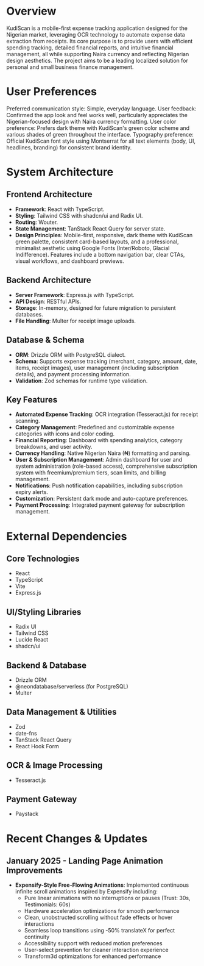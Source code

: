 # Overview

KudiScan is a mobile-first expense tracking application designed for the Nigerian market, leveraging OCR technology to automate expense data extraction from receipts. Its core purpose is to provide users with efficient spending tracking, detailed financial reports, and intuitive financial management, all while supporting Naira currency and reflecting Nigerian design aesthetics. The project aims to be a leading localized solution for personal and small business finance management.

# User Preferences

Preferred communication style: Simple, everyday language.
User feedback: Confirmed the app look and feel works well, particularly appreciates the Nigerian-focused design with Naira currency formatting.
User color preference: Prefers dark theme with KudiScan's green color scheme and various shades of green throughout the interface.
Typography preference: Official KudiScan font style using Montserrat for all text elements (body, UI, headlines, branding) for consistent brand identity.

# System Architecture

## Frontend Architecture
- **Framework**: React with TypeScript.
- **Styling**: Tailwind CSS with shadcn/ui and Radix UI.
- **Routing**: Wouter.
- **State Management**: TanStack React Query for server state.
- **Design Principles**: Mobile-first, responsive, dark theme with KudiScan green palette, consistent card-based layouts, and a professional, minimalist aesthetic using Google Fonts (Inter/Roboto, Glacial Indifference). Features include a bottom navigation bar, clear CTAs, visual workflows, and dashboard previews.

## Backend Architecture
- **Server Framework**: Express.js with TypeScript.
- **API Design**: RESTful APIs.
- **Storage**: In-memory, designed for future migration to persistent databases.
- **File Handling**: Multer for receipt image uploads.

## Database & Schema
- **ORM**: Drizzle ORM with PostgreSQL dialect.
- **Schema**: Supports expense tracking (merchant, category, amount, date, items, receipt images), user management (including subscription details), and payment processing information.
- **Validation**: Zod schemas for runtime type validation.

## Key Features
- **Automated Expense Tracking**: OCR integration (Tesseract.js) for receipt scanning.
- **Category Management**: Predefined and customizable expense categories with icons and color coding.
- **Financial Reporting**: Dashboard with spending analytics, category breakdowns, and user activity.
- **Currency Handling**: Native Nigerian Naira (₦) formatting and parsing.
- **User & Subscription Management**: Admin dashboard for user and system administration (role-based access), comprehensive subscription system with freemium/premium tiers, scan limits, and billing management.
- **Notifications**: Push notification capabilities, including subscription expiry alerts.
- **Customization**: Persistent dark mode and auto-capture preferences.
- **Payment Processing**: Integrated payment gateway for subscription management.

# External Dependencies

## Core Technologies
- React
- TypeScript
- Vite
- Express.js

## UI/Styling Libraries
- Radix UI
- Tailwind CSS
- Lucide React
- shadcn/ui

## Backend & Database
- Drizzle ORM
- @neondatabase/serverless (for PostgreSQL)
- Multer

## Data Management & Utilities
- Zod
- date-fns
- TanStack React Query
- React Hook Form

## OCR & Image Processing
- Tesseract.js

## Payment Gateway
- Paystack

# Recent Changes & Updates

## January 2025 - Landing Page Animation Improvements
- **Expensify-Style Free-Flowing Animations**: Implemented continuous infinite scroll animations inspired by Expensify including:
  - Pure linear animations with no interruptions or pauses (Trust: 30s, Testimonials: 60s)
  - Hardware acceleration optimizations for smooth performance
  - Clean, unobstructed scrolling without fade effects or hover interactions
  - Seamless loop transitions using -50% translateX for perfect continuity
  - Accessibility support with reduced motion preferences
  - User-select prevention for cleaner interaction experience
  - Transform3d optimizations for enhanced performance